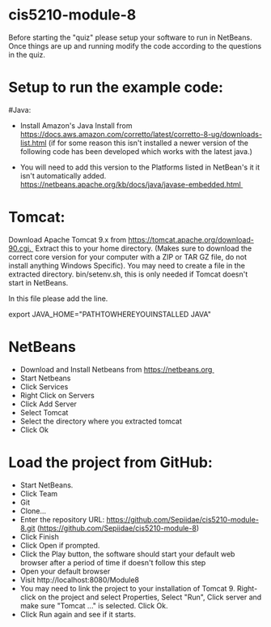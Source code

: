 # cis5210-module-8

Before starting the "quiz" please setup your software to run in NetBeans. Once things are up and running modify the code according to the questions in the quiz.

# Setup to run the example code:

#Java: 

* Install Amazon's Java Install from https://docs.aws.amazon.com/corretto/latest/corretto-8-ug/downloads-list.html
(if for some reason this isn't installed a newer version of the following code has been developed which works with the latest java.)

* You will need to add this version to the Platforms listed in NetBean's it it isn't automatically added. https://netbeans.apache.org/kb/docs/java/javase-embedded.html 

# Tomcat:

Download Apache Tomcat 9.x from https://tomcat.apache.org/download-90.cgi. 
Extract this to your home directory. (Makes sure to download the correct core version for your computer with a ZIP or TAR GZ file, do not install anything Windows Specific).
You may need to create a file in the extracted directory. bin/setenv.sh, this is only needed if Tomcat doesn't start in NetBeans.

In this file please add the line.

export JAVA_HOME="PATHTOWHEREYOUINSTALLED JAVA"

# NetBeans

* Download and Install Netbeans from https://netbeans.org 
* Start Netbeans
* Click Services
* Right Click on Servers
* Click Add Server
* Select Tomcat
* Select the directory where you extracted tomcat
* Click Ok

# Load the project from GitHub:

* Start NetBeans. 
* Click Team
* Git
* Clone...
* Enter the repository URL: https://github.com/Sepiidae/cis5210-module-8.git (https://github.com/Sepiidae/cis5210-module-8)
* Click Finish
* Click Open if prompted. 
* Click the Play button, the software should start your default web browser after a period of time if doesn't follow this step
* Open your default browser
* Visit http://localhost:8080/Module8 
* You may need to link the project to your installation of Tomcat 9. Right-click on the project and select Properties, Select "Run", Click server and make sure "Tomcat ..." is selected. Click Ok. 
* Click Run again and see if it starts.
